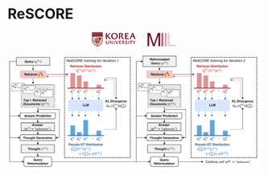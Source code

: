 # ReSCORE

<p align="center">
  <img src="assets/ku-logo.png" alt="korea" height="30"> &nbsp;&nbsp;&nbsp;
  <img src="assets/lab_logo.png" alt="miil" height="30">
</p>


![Figure](assets/figure.png)
